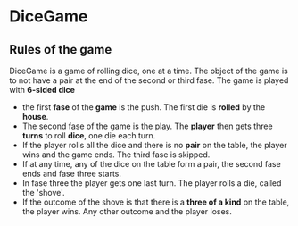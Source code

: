 # DiceGame

## Rules of the game



DiceGame is a game of rolling dice, one at a time. The object of the game is to not have a pair at the end of the second or third fase. The game is played with **6-sided dice**

- the first **fase** of the **game** is the push. The first die is **rolled** by the **house**.
- The second fase of the game is the play. The **player** then gets three **turns** to roll **dice**, one die each turn. 
- If the player rolls all the dice and there is no **pair** on the table, the player wins and the game ends. The third fase is skipped.
- If at any time, any of the dice on the table form a pair, the second fase ends and fase three starts. 
- In fase three the player gets one last turn. The player rolls a die, called the 'shove'.
- If the outcome of the shove is that there is a **three of a kind** on the table, the player wins. Any other outcome and the player loses.



